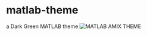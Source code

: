 # matlab-theme
a Dark Green MATLAB theme
![MATLAB AMIX THEME](http://www.amirhf.com/img/posts/amix-theme.png)
